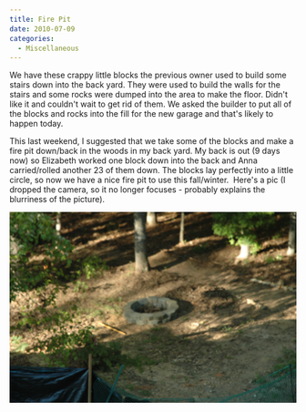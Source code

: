```yaml
---
title: Fire Pit
date: 2010-07-09
categories: 
  - Miscellaneous
---
```


We have these crappy little blocks the previous owner used to build some stairs down into the back yard. They were used to build the walls for the stairs and some rocks were dumped into the area to make the floor. Didn't like it and couldn't wait to get rid of them. We asked the builder to put all of the blocks and rocks into the fill for the new garage and that's likely to happen today.

This last weekend, I suggested that we take some of the blocks and make a fire pit down/back in the woods in my back yard. My back is out (9 days now) so Elizabeth worked one block down into the back and Anna carried/rolled another 23 of them down. The blocks lay perfectly into a little circle, so now we have a nice fire pit to use this fall/winter.  Here's a pic (I dropped the camera, so it no longer focuses - probably explains the blurriness of the picture).

![The Fire Pit](images/Firepit1.jpg)
